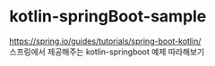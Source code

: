 # kotlin-springBoot-sample
https://spring.io/guides/tutorials/spring-boot-kotlin/  
스프링에서 제공해주는 kotlin-springboot 예제 따라해보기
